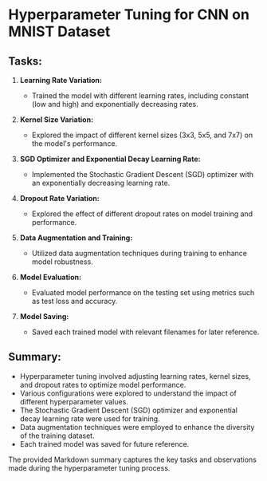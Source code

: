 # Hyperparameter Tuning for CNN on MNIST Dataset

## Tasks:

1. **Learning Rate Variation:**
   - Trained the model with different learning rates, including constant (low and high) and exponentially decreasing rates.

2. **Kernel Size Variation:**
   - Explored the impact of different kernel sizes (3x3, 5x5, and 7x7) on the model's performance.

3. **SGD Optimizer and Exponential Decay Learning Rate:**
   - Implemented the Stochastic Gradient Descent (SGD) optimizer with an exponentially decreasing learning rate.

4. **Dropout Rate Variation:**
   - Explored the effect of different dropout rates on model training and performance.

5. **Data Augmentation and Training:**
   - Utilized data augmentation techniques during training to enhance model robustness.

6. **Model Evaluation:**
   - Evaluated model performance on the testing set using metrics such as test loss and accuracy.

7. **Model Saving:**
   - Saved each trained model with relevant filenames for later reference.

## Summary:

- Hyperparameter tuning involved adjusting learning rates, kernel sizes, and dropout rates to optimize model performance.
- Various configurations were explored to understand the impact of different hyperparameter values.
- The Stochastic Gradient Descent (SGD) optimizer and exponential decay learning rate were used for training.
- Data augmentation techniques were employed to enhance the diversity of the training dataset.
- Each trained model was saved for future reference.

The provided Markdown summary captures the key tasks and observations made during the hyperparameter tuning process.
